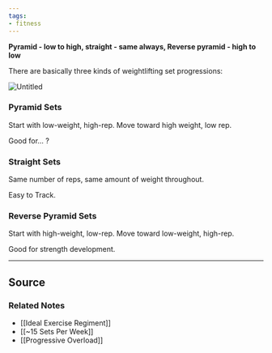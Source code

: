 ```yaml
---
tags:
- fitness
---
```

**Pyramid - low to high, straight - same always, Reverse pyramid - high to low**

There are basically three kinds of weightlifting set progressions:

![Untitled](Untitled%2064.png)

### Pyramid Sets

Start with low-weight, high-rep. Move toward high weight, low rep.

Good for… ?

### Straight Sets

Same number of reps, same amount of weight throughout.

Easy to Track.

### Reverse Pyramid Sets

Start with high-weight, low-rep. Move toward low-weight, high-rep.

Good for strength development.

---

## Source


### Related Notes
- [[Ideal Exercise Regiment]] 
- [[~15 Sets Per Week]]
- [[Progressive Overload]]